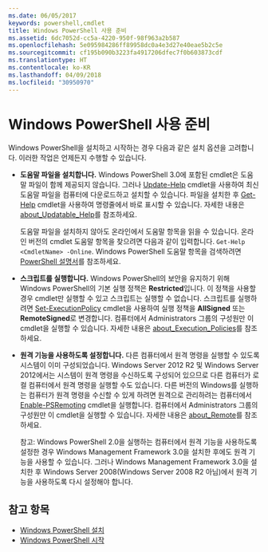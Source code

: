 ```yaml
---
ms.date: 06/05/2017
keywords: powershell,cmdlet
title: Windows PowerShell 사용 준비
ms.assetid: 6dc7052d-cc5a-4220-950f-98f963a2b587
ms.openlocfilehash: 5e095984286ff89958dc0a4e3d27e40eae5b2c5e
ms.sourcegitcommit: cf195b090b3223fa4917206dfec7f0b603873cdf
ms.translationtype: HT
ms.contentlocale: ko-KR
ms.lasthandoff: 04/09/2018
ms.locfileid: "30950970"
---
```

# <a name="getting-ready-to-use-windows-powershell"></a>Windows PowerShell 사용 준비
Windows PowerShell을 설치하고 시작하는 경우 다음과 같은 설치 옵션을 고려합니다. 이러한 작업은 언제든지 수행할 수 있습니다.

- **도움말 파일을 설치합니다.** Windows PowerShell 3.0에 포함된 cmdlet은 도움말 파일이 함께 제공되지 않습니다. 그러나 [Update-Help](/powershell/module/microsoft.powershell.core/update-help) cmdlet을 사용하여 최신 도움말 파일을 컴퓨터에 다운로드하고 설치할 수 있습니다. 파일을 설치한 후 [Get-Help](/powershell/module/microsoft.powershell.core/get-help) cmdlet을 사용하여 명령줄에서 바로 표시할 수 있습니다. 자세한 내용은 [about_Updatable_Help](/powershell/module/microsoft.powershell.core/about/about_updatable_help)를 참조하세요.

    도움말 파일을 설치하지 않아도 온라인에서 도움말 항목을 읽을 수 있습니다. 온라인 버전의 cmdlet 도움말 항목을 찾으려면 다음과 같이 입력합니다. `Get-Help <CmdletName> -Online`. Windows PowerShell 도움말 항목을 검색하려면 [PowerShell 설명서](/powershell/scripting)를 참조하세요.

- **스크립트를 실행합니다.** Windows PowerShell의 보안을 유지하기 위해 Windows PowerShell의 기본 실행 정책은 **Restricted**입니다. 이 정책을 사용할 경우 cmdlet만 실행할 수 있고 스크립트는 실행할 수 없습니다. 스크립트를 실행하려면 [Set-ExecutionPolicy](/powershell/module/microsoft.powershell.security/set-executionpolicy) cmdlet을 사용하여 실행 정책을 **AllSigned** 또는 **RemoteSigned**로 변경합니다. 컴퓨터에서 Administrators 그룹의 구성원만 이 cmdlet을 실행할 수 있습니다. 자세한 내용은 [about_Execution_Policies](/powershell/module/microsoft.powershell.core/about/about_execution_policies)를 참조하세요.

- **원격 기능을 사용하도록 설정합니다.** 다른 컴퓨터에서 원격 명령을 실행할 수 있도록 시스템이 이미 구성되었습니다. Windows Server 2012 R2 및 Windows Server 2012에서는 시스템이 원격 명령을 수신하도록 구성되어 있으므로 다른 컴퓨터가 로컬 컴퓨터에서 원격 명령을 실행할 수도 있습니다. 다른 버전의 Windows를 실행하는 컴퓨터가 원격 명령을 수신할 수 있게 하려면 원격으로 관리하려는 컴퓨터에서 [Enable-PSRemoting](/powershell/module/microsoft.powershell.core/enable-psremoting) cmdlet을 실행합니다. 컴퓨터에서 Administrators 그룹의 구성원만 이 cmdlet을 실행할 수 있습니다. 자세한 내용은 [about_Remote](/powershell/module/microsoft.powershell.core/about/about_remote)를 참조하세요.

    참고: Windows PowerShell 2.0을 실행하는 컴퓨터에서 원격 기능을 사용하도록 설정한 경우 Windows Management Framework 3.0을 설치한 후에도 원격 기능을 사용할 수 있습니다. 그러나 Windows Management Framework 3.0을 설치한 후 Windows Server 2008(Windows Server 2008 R2 아님)에서 원격 기능을 사용하도록 다시 설정해야 합니다.

## <a name="see-also"></a>참고 항목
- [Windows PowerShell 설치](../setup/Installing-Windows-PowerShell.md)
- [Windows PowerShell 시작](/powershell/scripting/setup/starting-windows-powershell)